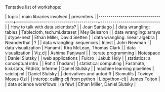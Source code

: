 Tentative list of workshops:

| topic                             | main libraries involved                 | presenters                   |
|-----------------------------------+-----------------------------------------+------------------------------|
| How to talk with data scientists? |                                         | Joan Santiago                |
| data wrangling: tables            | Tablecloth, tech.ml.dataset             | Mey Beisaron                 |
| data wrangling: arrays            | dtype-next                              | Ethan Miller, David Sletten  |
| data wrangling: linear algebra    | Neanderthal                             | ?                            |
| data wrangling: sequences         | Injest                                  | John Newman                  |
| data visualization                | Hanami                                  | Kira McLean, Thomas Clark    |
| data visualization                | Viz.clj                                 | Ashima Panjwani              |
| literate programming              | Notespace                               | Daniel Slutsky               |
| web applications                  | Fulcro                                  | Jakub Holy                   |
| statistics: a conceptual intro    |                                         | Rohit Thadani                |
| statistical computing             | Fastmath, kixi.stats, Fitdistr, Inferme | Daniel Slutsky               |
| machine learning pipelines        | scicloj.ml                              | Daniel Slutsky               |
| derivatives and autodiff          | Sicmutils                               | Tovieye Moses Ozi            |
| interop: calling clj from python  | Libpython-clj                           | James Tolton                 |
| data science workflows            | (a few)                                 | Ethan Miller, Daniel Slutsky |
